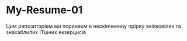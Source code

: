 # My-Resume-01
Цим репозиторіем ми поринаєм в нескінчеенну прірву зніяковілих та знахаблилих ITшних екзерцисів
